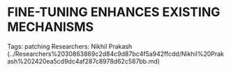 # FINE-TUNING ENHANCES EXISTING MECHANISMS

Tags: patching
Researchers: Nikhil Prakash (../Researchers%2030863869c2d84c9d87bc4f5a942ffcdd/Nikhil%20Prakash%202420ea5cd9dc4af287c8978d62c587bb.md)